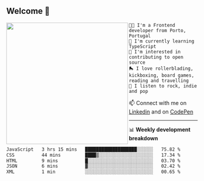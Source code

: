 ## Welcome 👋

<img align="left" src="https://github.com/saraiovieira/saraiovieira/assets/74243584/32f0e061-fcbb-45fe-8361-571943f17664" width="320"/>

```
👩‍💻 I'm a Frontend developer from Porto, Portugal
🌱 I'm currently learning TypeScript
🚩 I'm interested in contributing to open source
🛼 I love rollerblading, kickboxing, board games, reading and travelling
🎵 I listen to rock, indie and pop
```
📫 Connect with me on [Linkedin](https://www.linkedin.com/in/sara-vieira-frontend-developer/) and on [CodePen](https://codepen.io/saraiovieira)

-------

📊 **Weekly development breakdown**

<!--START_SECTION:waka-->

```txt
JavaScript   3 hrs 15 mins   ███████████████████░░░░░░   75.82 %
CSS          44 mins         ████▒░░░░░░░░░░░░░░░░░░░░   17.34 %
HTML         9 mins          █░░░░░░░░░░░░░░░░░░░░░░░░   03.70 %
JSON         6 mins          ▓░░░░░░░░░░░░░░░░░░░░░░░░   02.42 %
XML          1 min           ░░░░░░░░░░░░░░░░░░░░░░░░░   00.65 %
```

<!--END_SECTION:waka-->
